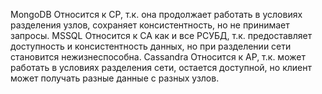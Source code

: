 MongoDB
Относится к CP, т.к. она продолжает работать в условиях разделения узлов, сохраняет консистентность, но не принимает запросы.
MSSQL
Относится к CA как и все РСУБД, т.к. предоставляет доступность и консистентность данных, но при разделении сети становится нежизнеспособна.
Cassandra
Относится к AP, т.к. может работать в условиях разделения сети, остается доступной, но клиент может получать разные данные с разных узлов.